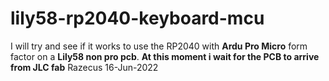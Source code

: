 # lily58-rp2040-keyboard-mcu
I will try and see if it works to use the RP2040 with **Ardu Pro Micro** form factor on a **Lily58 non pro pcb**.
**At this moment i wait for the PCB to arrive from JLC fab**
Razecus 16-Jun-2022
